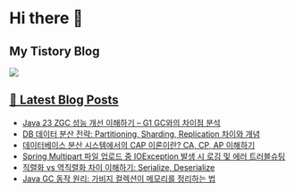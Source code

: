 # Hi there 👋

## My Tistory Blog

<p>
    <a href="https://kylo8.tistory.com"><img src="https://img.shields.io/badge/Tistory-000000?style=flat-square&logo=Tistory&logoColor=white"/>
</p>

## 📕 Latest Blog Posts

<ul><li><a href='https://kylo8.tistory.com/entry/Java-23-ZGC-%EC%84%B1%EB%8A%A5-%EA%B0%9C%EC%84%A0-%EC%9D%B4%ED%95%B4%ED%95%98%EA%B8%B0-%E2%80%93-G1-GC%EC%99%80%EC%9D%98-%EC%B0%A8%EC%9D%B4%EC%A0%90-%EB%B6%84%EC%84%9D' target='_blank'>Java 23 ZGC 성능 개선 이해하기 &ndash; G1 GC와의 차이점 분석</a></li><li><a href='https://kylo8.tistory.com/entry/DB-%EB%8D%B0%EC%9D%B4%ED%84%B0-%EB%B6%84%EC%82%B0-%EC%A0%84%EB%9E%B5-Partitioning-Sharding-Replication-%EC%B0%A8%EC%9D%B4%EC%99%80-%EA%B0%9C%EB%85%90' target='_blank'>DB 데이터 분산 전략: Partitioning, Sharding, Replication 차이와 개념</a></li><li><a href='https://kylo8.tistory.com/entry/%EB%8D%B0%EC%9D%B4%ED%84%B0%EB%B2%A0%EC%9D%B4%EC%8A%A4-%EB%B6%84%EC%82%B0-%EC%8B%9C%EC%8A%A4%ED%85%9C%EC%97%90%EC%84%9C%EC%9D%98-CAP-%EC%9D%B4%EB%A1%A0%EC%9D%B4%EB%9E%80-CA-CP-AP-%EC%9D%B4%ED%95%B4%ED%95%98%EA%B8%B0' target='_blank'>데이터베이스 분산 시스템에서의 CAP 이론이란? CA, CP, AP 이해하기</a></li><li><a href='https://kylo8.tistory.com/entry/Spring-Multipart-%ED%8C%8C%EC%9D%BC-%EC%97%85%EB%A1%9C%EB%93%9C-%EC%A4%91-IOException-%EB%B0%9C%EC%83%9D-%EC%8B%9C-%EB%A1%9C%EA%B9%85-%EB%B0%8F-%EC%97%90%EB%9F%AC-%ED%8A%B8%EB%9F%AC%EB%B8%94%EC%8A%88%ED%8C%85' target='_blank'>Spring Multipart 파일 업로드 중 IOException 발생 시 로깅 및 에러 트러블슈팅</a></li><li><a href='https://kylo8.tistory.com/entry/%EC%A7%81%EB%A0%AC%ED%99%94-vs-%EC%97%AD%EC%A7%81%EB%A0%AC%ED%99%94-%EC%B0%A8%EC%9D%B4-%EC%9D%B4%ED%95%B4%ED%95%98%EA%B8%B0-Serialize-Deserialize' target='_blank'>직렬화 vs 역직렬화 차이 이해하기: Serialize, Deserialize</a></li><li><a href='https://kylo8.tistory.com/entry/Java-GC-%EB%8F%99%EC%9E%91-%EC%9B%90%EB%A6%AC-%EA%B0%80%EB%B9%84%EC%A7%80-%EC%BB%AC%EB%A0%89%EC%85%98%EC%9D%B4-%EB%A9%94%EB%AA%A8%EB%A6%AC%EB%A5%BC-%EC%A0%95%EB%A6%AC%ED%95%98%EB%8A%94-%EB%B2%95' target='_blank'>Java GC 동작 원리: 가비지 컬렉션이 메모리를 정리하는 법</a></li></ul>